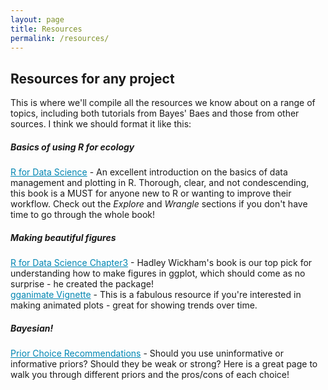```yaml
---
layout: page
title: Resources
permalink: /resources/
---
```


## Resources for any project

This is where we'll compile all the resources we know about on a range of topics, including both tutorials from Bayes' Baes and those from other sources. I think we should format it like this:

##### Basics of using R for ecology

<a href="https://r4ds.had.co.nz/" target="_blank" style="color:#0086b3;">R for Data Science</a> - An excellent introduction on the basics of data management and plotting in R. Thorough, clear, and not condescending, this book is a MUST for anyone new to R or wanting to improve their workflow. Check out the *Explore* and *Wrangle* sections if you don't have time to go through the whole book!

##### Making beautiful figures

<a href="https://r4ds.had.co.nz/data-visualisation.html" target="_blank" style="color:#0086b3;">R for Data Science Chapter3</a> - Hadley Wickham's book is our top pick for understanding how to make figures in ggplot, which should come as no surprise - he created the package! <br>
<a href="https://gganimate.com/articles/gganimate.html" target="_blank" style="color:#0086b3;">gganimate Vignette</a> - This is a fabulous resource if you're interested in making animated plots - great for showing trends over time.

##### Bayesian!
<a href="https://github.com/stan-dev/stan/wiki/Prior-Choice-Recommendations" target="_blank" style="color:#0086b3;">Prior Choice Recommendations</a> - Should you use uninformative or informative priors? Should they be weak or strong? Here is a great page to walk you through different priors and the pros/cons of each choice! 
